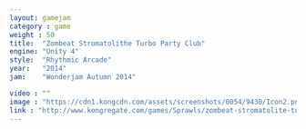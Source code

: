 ```yaml
---
layout: gamejam
category : game
weight : 50
title:  "Zombeat Stromatolithe Turbo Party Club"
engine: "Unity 4"
style:  "Rhythmic Arcade"
year:   "2014"
jam:    "Wonderjam Autumn 2014"

video : ""
image : "https://cdn1.kongcdn.com/assets/screenshots/0054/9430/Icon2.png"
link : "http://www.kongregate.com/games/Sprawls/zombeat-stromatolite-turbo-party-club?acomplete=zombeat"
---
```

